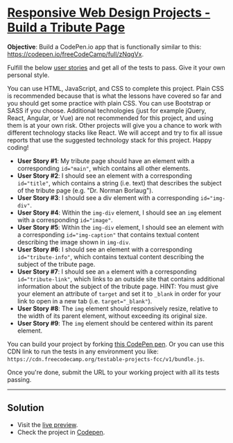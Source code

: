 # [Responsive Web Design Projects - Build a Tribute Page](https://www.freecodecamp.org/learn/responsive-web-design/responsive-web-design-projects/build-a-tribute-page)

**Objective**: Build a CodePen.io app that is functionally similar to this: https://codepen.io/freeCodeCamp/full/zNqgVx.

Fulfill the below [user stories](https://en.wikipedia.org/wiki/User_story) and get all of the tests to pass. Give it your own personal style.

You can use HTML, JavaScript, and CSS to complete this project. Plain CSS is recommended because that is what the lessons have covered so far and you should get some practice with plain CSS. You can use Bootstrap or SASS if you choose. Additional technologies (just for example jQuery, React, Angular, or Vue) are not recommended for this project, and using them is at your own risk. Other projects will give you a chance to work with different technology stacks like React. We will accept and try to fix all issue reports that use the suggested technology stack for this project. Happy coding!

- **User Story #1**: My tribute page should have an element with a corresponding `id="main"`, which contains all other elements.
- **User Story #2**: I should see an element with a corresponding `id="title"`, which contains a string (i.e. text) that describes the subject of the tribute page (e.g. "Dr. Norman Borlaug").
- **User Story #3**: I should see a div element with a corresponding `id="img-div"`.
- **User Story #4**: Within the `img-div` element, I should see an `img` element with a corresponding `id="image"`.
- **User Story #5**: Within the `img-div` element, I should see an element with a corresponding `id="img-caption"` that contains textual content describing the image shown in `img-div`.
- **User Story #6**: I should see an element with a corresponding `id="tribute-info"`, which contains textual content describing the subject of the tribute page.
- **User Story #7**: I should see an `a` element with a corresponding `id="tribute-link"`, which links to an outside site that contains additional information about the subject of the tribute page. HINT: You must give your element an attribute of `target` and set it to `_blank` in order for your link to open in a new tab (i.e. `target="_blank"`).
- **User Story #8**: The `img` element should responsively resize, relative to the width of its parent element, without exceeding its original size.
- **User Story #9**: The `img` element should be centered within its parent element.

You can build your project by forking [this CodePen pen](http://codepen.io/freeCodeCamp/pen/MJjpwO). Or you can use this CDN link to run the tests in any environment you like: `https://cdn.freecodecamp.org/testable-projects-fcc/v1/bundle.js`.

Once you're done, submit the URL to your working project with all its tests passing.

---

## Solution

- Visit the [live preview](https://genesisgabiola.github.io/brad-traversy/).
- Check the project in [Codepen](https://codepen.io/genesisgabiola/full/JjdMjZR/).
